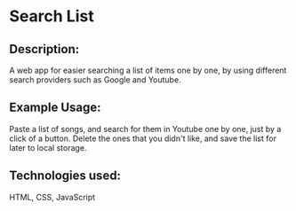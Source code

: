 # Search List

## Description:

A web app for easier searching a list of items one by one, by using different search providers such as Google and Youtube.

## Example Usage:

Paste a list of songs, and search for them in Youtube one by one, just by a click of a button.
Delete the ones that you didn't like, and save the list for later to local storage.

## Technologies used:

HTML, CSS, JavaScript
